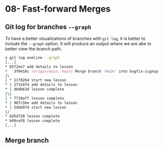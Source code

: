 # 08- Fast-forward Merges

## Git log for branches `--graph`

To have a better visualizations of branches with `git log`, it is better to include the `--graph` option. It will produce an output where we are abe to better view the branch path.

```zsh
❯ git log oneline --graph
[...]
* 6572ee7 add details to lesson
*   3f0416c (origin/main, main) Merge branch 'main' into bugfix-signup-form
|\
| * 11f8264 start new lesson
* | 27324f4 add details to lesson
* | db8b63d lesson complete
|\|
| * 7718a7f lesson complete
* | 987c5be add details to lesson
* | 54bb974 start new lesson
|/
* 6d5df20 lesson complete
* b89cef8 lesson complete
[...]
```

## Merge branch
